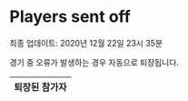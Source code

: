 # Players sent off
최종 업데이트: 2020년 12월 22일 23시 35분


경기 중 오류가 발생하는 경우 자동으로 퇴장됩니다.


| 퇴장된 참가자 |
|:---:|
